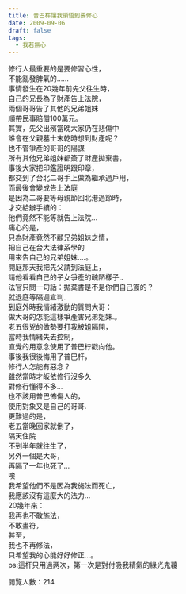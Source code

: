 ```yaml
---
title: 普巴杵讓我領悟到要修心
date: 2009-09-06
draft: false
tags:
  - 我若無心
---
```

修行人最重要的是要修習心性，  
不能亂發脾氣的……  
事情發生在20幾年前先父往生時，  
自己的兄長為了財產告上法院，  
兩個哥哥告了其他的兄弟姐妹  
順帶民事賠償100萬元。  
其實，先父出殯當晚大家仍在悲傷中  
誰會在父親墓士末乾時想到財產呢？  
也不管爭產的哥哥的陽謀  
所有其他兄弟姐妹都簽了財產拋棄書，  
事後大家把印鑑證明跟印章，  
都交到了台北二哥手上做為繼承過戶用，  
而最後會變成告上法庭  
是因為二哥要等母親節回北港過節時，  
才交給辦手續的：  
他們竟然不能等就告上法院…  
痛心的是，  
只為財產竟然不顧兄弟姐妹之情，  
把自己在台大法律系學的  
用來告自己的兄弟姐妹.…。  
開庭那天我把先父請到法庭上，  
請他看看自己的子女爭產的醜陋樣子..  
法官只問一句話：拋棄書是不是你們自己簽的？  
就退庭等隔週宣判.  
到庭外時我情緒激動的質問大哥：  
做大哥的怎能這樣爭產害兄弟姐妹.。  
老五很兇的做勢要打我被姐隔開，  
當時我情緒失去控制，  
直覺的用意念使用了普巴柠戳向他。  
事後我很後悔用了普巴杆，  
修行人怎能有惡念？  
雖然當時才皈依修行沒多久  
對修行懂得不多…  
也不該用普巴怖傷人的，  
使用對象又是自己的哥哥.  
更難過的是，  
老五當晚回家就倒了，  
隔天住院  
不到半年就往生了，  
另外一個是大哥，  
再隔了一年也死了…  
唉  
我希望他們不是因為我施法而死亡，  
我應該沒有這麼大的法力…  
20幾年來：  
我再也不敢施法，  
不敢畫符，  
甚至，  
我也不再修法，  
只希望我的心能好好修正…。  
ps:這杆只用過两次，第一次是對付吸我精氣的綠光鬼薎  

閱覽人數：214